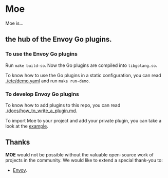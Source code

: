 # Moe

Moe is...

## the hub of the Envoy Go plugins.

### To use the Envoy Go plugins

Run `make build-so`. Now the Go plugins are compiled into `libgolang.so`.

To know how to use the Go plugins in a static configuration, you can read [./etc/demo.yaml](./etc/demo.yaml) and run `make run-demo`.

### To develop Envoy Go plugins

To know how to add plugins to this repo, you can read [./docs/how_to_write_a_plugin.md](./docs/how_to_write_a_plugin.md).

To import Moe to your project and add your private plugin, you can take a look at the [example](./examples/dev_your_plugin).

## Thanks

**MOE** would not be possible without the valuable open-source work of projects in the community. We would like to extend a special thank-you to:

- [Envoy](https://www.envoyproxy.io).
